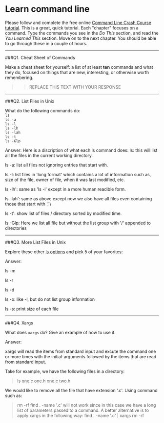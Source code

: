 # Learn command line

Please follow and complete the free online [Command Line Crash Course
tutorial](http://cli.learncodethehardway.org/book/). This is a great,
quick tutorial. Each "chapter" focuses on a command. Type the commands
you see in the _Do This_ section, and read the _You Learned This_
section. Move on to the next chapter. You should be able to go through
these in a couple of hours.

---

###Q1.  Cheat Sheet of Commands  

Make a cheat sheet for yourself: a list of at least **ten** commands and what they do, focused on things that are new, interesting, or otherwise worth remembering.

> > REPLACE THIS TEXT WITH YOUR RESPONSE

---

###Q2.  List Files in Unix   

What do the following commands do:  
`ls`  
`ls -a`  
`ls -l`  
`ls -lh`  
`ls -lah`  
`ls -t`  
`ls -Glp`  

Answer:
Here is a discription of what each ls command does:
ls: this will list all the files in the current working directory.

ls -a: list all files not ignoring entries that start with.

ls -l: list files in 'long format' which contains a lot of information such as, size of the file, owner of file, when it was last modified, etc.

ls -lh': same as 'ls -l' except in a more human readible form.

ls -lah': same as above except now we also have all files even containing those that start with '.'\

ls -t': show list of files / directory sorted by modified time.

ls -Glp: Here we list all file but without the list group with '/' appended to directories


---

###Q3.  More List Files in Unix  

Explore these other [ls options](http://www.techonthenet.com/unix/basic/ls.php) and pick 5 of your favorites:

Answer:

ls -m

ls -r

ls -d

ls -o: like -l, but do not list group information

ls -s: print size of each file


---

###Q4.  Xargs   

What does `xargs` do? Give an example of how to use it.

Answer:
 
xargs will read the items from standard input and excute the command one or more times with the initial-arguments followed by the items that are read from standard input. 

Take for example, we have the following files in a directory:
> ls
one.c one.h one.c two.h

We would like to remove all the file that have extension '.c'. Using command such as: 
> rm -rf find . -name '.c' 
will not work since in this case we have a long list of parameters passed to a command. A better alternative is to apply xargs in the following way:
> find . -name '.c' | xargs rm -rf
